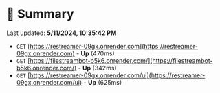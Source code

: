 # 📖 Summary
Last updated: **5/11/2024, 10:35:42 PM**

- `GET` [https://restreamer-09gx.onrender.com](https://restreamer-09gx.onrender.com) - **Up** (470ms)
- `GET` [https://filestreambot-b5k6.onrender.com/](https://filestreambot-b5k6.onrender.com/) - **Up** (342ms)
- `GET` [https://restreamer-09gx.onrender.com/ui](https://restreamer-09gx.onrender.com/ui) - **Up** (625ms)
